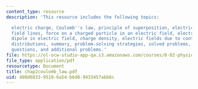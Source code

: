 ```yaml
---
content_type: resource
description: 'This resource includes the following topics:

  electric charge, Coulomb''s law, principle of superposition, electric field, electric
  field lines, force on a charged particle in an electric field, electric dipole,
  dipole in electric field, charge density, electric fields due to continuous charge
  distributions, summary, problem-solving strategies, solved problems, conceptual
  questions, and additional problems.'
file: https://ol-ocw-studio-app-qa.s3.amazonaws.com/courses/8-02-physics-ii-electricity-and-magnetism-spring-2007/408d683395106a54b6d89433457abb6c_chap2coulomb_law.pdf
file_type: application/pdf
resourcetype: Document
title: chap2coulomb_law.pdf
uid: 408d6833-9510-6a54-b6d8-9433457abb6c
---
```

